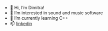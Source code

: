 - 👋 Hi, I’m Dimitra!
- 👀 I’m interested in sound and music software
- 🌱 I’m currently learning C++
- 📫 [linkedin](https://www.linkedin.com/in/dimitra-maria-pavlou-37380b246/)
